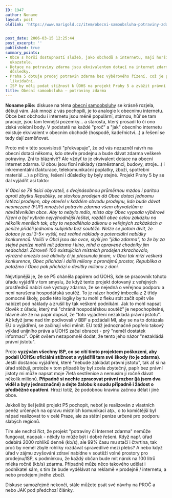 ```yaml
---
ID: 1947
author: Noname
layout: post
oldlink: 'https://www.marigold.cz/item/obecni-samoobsluha-potraviny-zdarma

  '
post_date: 2006-03-15 12:25:44
post_excerpt: ''
published: true
summary_points:
- Obce s horší dostupností služeb, jako obchodů a internetu, mají horší demografické
  ukazatele.
- Dotace na potraviny zdarma jsou ekvivalentem dotací na internet zdarma, mají stejné
  důsledky.
- Praha 5 dotuje prodej potravin zdarma bez výběrového řízení, což je předražené a
  likvidační.
- ISP by měli podat stížnost k ÚOHS na projekt Prahy 5 a zvážit právní kroky.
title: Obecní samoobsluha – potraviny zdarma
---
```


<p><strong>Noname píše:</strong> diskuse na téma <a href="/item/obecni-samoobsluha-mozkove-cviceni#comments">obecní samoobsluhy</a> se krásně rozjela, děkuji vám. Jak mnozí z vás pochopili, je to analogie k obecnímu internetu. Obce bez obchodu i internetu jsou méně populární, stárnou, hůř se tam pracuje, jsou tam levnější pozemky... a starosta, který prosadí to či ono získá volební body. V podstatě na každé "proč" a "jak" obecního internetu existuje ekvivalent v obecním obchodě (hospodě, kadeřnictví...) a řešení se tedy dají zaměňovat.</p>

<p>Proto mě v této souvislosti "překvapuje", že od vás nezazněl návrh na obecní dotaci někomu, kdo otevře prodejnu a bude dávat zdarma veškeré potraviny. Zní to bláznivě? Ale vždyť to je ekvivalent dotace na obecní internet zdarma. U obou jsou fixní náklady (zaměstnanci, budovy, stroje...) i inkrementální (fakturace, telekomunikační poplatky, zboží, spotřební materiál ...) a příčiny, řešení i důsledky by byly stejné. Projekt Prahy 5 by se dal vyjádřit asi takto:</p>

<cite>V Obci se 79 tisíci obyvateli, s dvojnásobnou průměrnou mzdou i paritou oproti zbytku Republiky, se stovkou prodejen dá Obec dotaci jednomu řetězci prodejen, aby otevřel v každém obvodu prodejnu, kde bude dávat neomezené (FUP) množství potravin zdarma všem obyvatelům a návštěvníkům obce. Aby to nebylo málo, místo aby Obec vypsala výběrové řízení a byl vybrán nejvýhodnější řešitel, rozdělí obec celou zakázku na několik menších tak, aby to nepodléhalo zákonu o veřejných zakázkách a peníze přidělí jednomu subjektu bez soutěže. Nelze se potom divit, že dotace je asi 3-5× vyšší, než reálné náklady a potenciální nabídky konkurenců. Voliči v Obci jsou ale ovce, slyší jen "jídlo zdarma", to že by za stejné peníze mohli mít zdarma i kino, mhd a opravené chodníky jim nedochází. Zároveň 100 existujících místních prodejen zkrachovalo, výrazně omezilo své aktivity či je přesunulo jinam, v Obci tak mizí veškerá konkurence, Obec přichází i další miliony z pronájmů prostor, Republika a potažmo i Obec pak přichází o desítky milionu z daní.</cite>
<p>Nejvtipnější je, že se P5 oháněla papírem od ÚOHS, kde se pracovník tohoto úřadu vyjádřil v tom smyslu, že když tento projekt dotovaný z veřejných prostředků nabízí své výstupy zdarma, že se nejedná o veřejnou podporu a není narušena hospodářská soutěž. To je názor hodný imbecila z 2 třídy pomocné školy, podle této logiky by tu mohl z fleku stát začít opět vše nabízet pod náklady a zrušil by tak veškeré podnikání. Jak to mohl napsat člověk z úřadu, který má "chránit hospodářskou soutěž" je nepochopitelné, hlavně ale že na papír dopsal, že "toto vyjádření nezakládá právní jistotu". Až když jsme nad tím podivovali v BBF a požádali MI, aby se na to dotázala EU o vyjádření, se začínají věci měnit. EU totiž jednoznačně popřelo takový výklad unijního práva a ÚOHS začal obracet - prý "neměl dostatek informací". Opět ovšem nezapomněl dodat, že tento jeho názor "nezakládá právní jistotu".</p>

<p>Proto <strong>vyzývám všechny ISP, co se cítí tímto projektem poškozeni, aby podali ÚOHSu oficiální stížnost a vyjádřili tam své škody (to je zdarma)</strong>. Jestli dostanou vyjádření, které "nebude zakládat právní jistotu", tak ať si na úřad stěžují, protože v tom případě by byl zcela zbytečný, papír bez právní jistoty mi může napsat moje 7letá sestřenice a nemusím jí ročně dávat několik milionů. <strong>Případně si nechte zpracovat právní rozbor (já jsem dva viděl a byly jednoznačné) a dejte žalobu k soudu případně i žádost o předběžné opatření</strong>. Hrozí totiž, že podobnou kravinu začnou dělat i jiné obce.</p>

<p>Jakkoli by šel ještě projekt P5 pochopit, neboť je realizován z vlastních peněz určených na opravu místních komunikací atp., o to komičtější byl nápad realizovat to v celé Praze, ale za státní peníze určené pro podporu slabých regionů.</p>

<p>Tím ale nechci říct, že projekt "potraviny či Internet zdarma" nemůže fungovat, naopak - někdy to může být i dobré řešení. Když např. úřad odebírá 2000 rohlíků denně (kb/s), ale 99% času mu stačí i čtvrtina, tak proč by neměl zbylé rohlíky rozdávat spravedlivě mezi plebs? A nebo když úřad v zájmu zvyšování zdraví nabídne v soutěži volné prostory pro prodejnu/ISP, s podmínkou, že každý občan bude mít nárok na 100 litrů mléka ročně (kb/s) zdarma. Případně může něco takového udělat i podnikatel sám, s tím že bude vydělávat na reklamě v prodejně / internetu, a nebo prodejem jiného zboží.</p>

<p>Diskuse samozřejmě nekončí, stále můžete psát své návrhy na PROČ a nebo JAK pod předchozí články.</p>